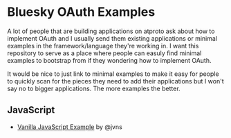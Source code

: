 # Bluesky OAuth Examples

A lot of people that are building applications on atproto ask about how to implement OAuth and I usually send them existing applications or minimal examples in the framework/language they're working in. I want this repository to serve as a place where people can easuly find minimal examples to bootstrap from if they wondering how to implement OAuth.

It would be nice to just link to minimal examples to make it easy for people to quickly scan for the pieces they need to add their applications but I won't say no to bigger applications. The more examples the better.

## JavaScript

- [Vanilla JavaScript Example](https://github.com/jvns/bsky-oauth-example) by @jvns
